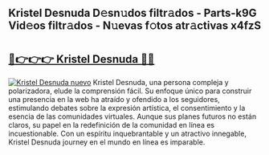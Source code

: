 ## Kristel Desnuda D𝚎sn𝚞dos filtr𝚊dos - Parts-k9G Vid𝚎os filtr𝚊dos - N𝚞evas f𝚘tos atr𝚊ctivas x4fzS

# <h2><a href="http://mb2wliw.tromn.icu/?c=Kristel+Desnuda">🔗👉👉👉 Kristel Desnuda 🔗🔗</a></h2>

[![Kristel Desnuda nuevo](https://i.imgur.com/pEAQMta.gif)](http://mb2wliw.tromn.icu/?c=Kristel+Desnuda)
Kristel Desnuda, una persona compleja y polarizadora, elude la comprensión fácil. Su enfoque único para construir una presencia en la web ha atraído y ofendido a los seguidores, estimulando debates sobre la expresión artística, el consentimiento y la esencia de las comunidades virtuales. Aunque sus planes futuros no están claros, su papel en la redefinición de la comunidad en línea es incuestionable. Con un espíritu inquebrantable y un atractivo innegable, Kristel Desnuda journey en el mundo en línea es imparable.
